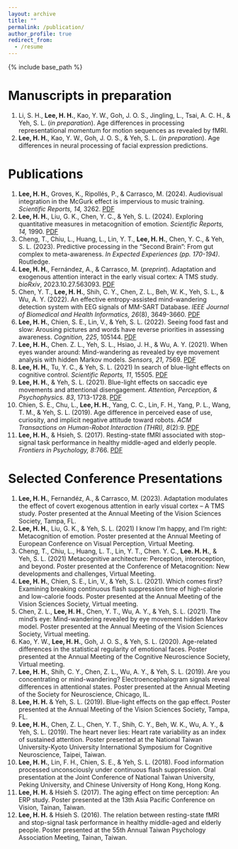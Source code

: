```yaml
---
layout: archive
title: ""
permalink: /publication/
author_profile: true
redirect_from:
  - /resume
---
```


{% include base_path %}


Manuscripts in preparation
======
1.	Li, S. H., **Lee, H. H.**, Kao, Y. W., Goh, J. O. S., Jingling, L., Tsai, A. C. H., & Yeh, S. L. (*in preparation*). Age differences in processing representational momentum for motion sequences as revealed by fMRI.
2.	**Lee, H. H.**, Kao, Y. W., Goh, J. O. S., & Yeh, S. L. (*in preparation*). Age differences in neural processing of facial expression predictions.

Publications
======
1. **Lee, H. H.**, Groves, K., Ripollés, P., & Carrasco, M. (2024). Audiovisual integration in the McGurk effect is impervious to music training. *Scientific Reports, 14,* 3262. [PDF](http://hsinghaolee.github.io/files/Lee_Groves_etal_2024.pdf)
2.	**Lee, H. H.**, Liu, G. K., Chen, Y. C., & Yeh, S. L. (2024). Exploring quantitative measures in metacognition of emotion. *Scientific Reports, 14,* 1990. [PDF](http://hsinghaolee.github.io/files/Lee_etal_2024.pdf)
3.	Cheng, T., Chiu, L., Huang, L., Lin, Y. T., **Lee, H. H.**, Chen, Y. C., & Yeh, S. L. (2023). Predictive processing in the “Second Brain”: From gut complex to meta-awareness. *In Expected Experiences (pp. 170-194)*. Routledge.
4.	**Lee, H. H.**, Fernández, A., & Carrasco, M. (*preprint*). Adaptation and exogenous attention interact in the early visual cortex: A TMS study. *bioRxiv*, 2023.10.27.563093. [PDF](http://hsinghaolee.github.io/files/Lee_Fernandez_Carrasco_2023.pdf)
5.	Chen, Y. T., **Lee, H. H.**, Shih, C. Y., Chen, Z. L., Beh, W. K., Yeh, S. L., & Wu, A. Y. (2022). An effective entropy-assisted mind-wandering detection system with EEG signals of MM-SART Database. *IEEE Journal of Biomedical and Health Informatics, 26*(8), 3649-3660. [PDF](http://hsinghaolee.github.io/files/Chen_etal_2022.pdf)
6.	**Lee, H. H.**, Chien, S. E., Lin, V., & Yeh, S. L. (2022). Seeing food fast and slow: Arousing pictures and words have reverse priorities in assessing awareness. *Cognition, 225*, 105144. [PDF](http://hsinghaolee.github.io/files/Lee_etal_2022.pdf)
7.	**Lee, H. H.**, Chen. Z. L., Yeh, S. L., Hsiao, J. H., & Wu, A. Y. (2021). When eyes wander around: Mind-wandering as revealed by eye movement analysis with hidden Markov models. *Sensors, 21*, 7569. [PDF](http://hsinghaolee.github.io/files/Lee_etal_2021.pdf)
8.	**Lee, H. H.**, Tu, Y. C., & Yeh, S. L. (2021) In search of blue-light effects on cognitive control. *Scientific Reports, 11*, 15505. [PDF](http://hsinghaolee.github.io/files/Lee_Tu_Yeh_2021.pdf)
9.	**Lee, H. H.**, & Yeh, S. L. (2021). Blue-light effects on saccadic eye movements and attentional disengagement. *Attention, Perception, & Psychophysics. 83*, 1713-1728. [PDF](http://hsinghaolee.github.io/files/Lee&Yeh_2021.pdf)
10.	Chien, S. E., Chu, L., **Lee, H. H.**, Yang, C. C., Lin, F. H., Yang, P. L., Wang, T. M., & Yeh, S. L. (2019). Age difference in perceived ease of use, curiosity, and implicit negative attitude toward robots. *ACM Transactions on Human-Robot Interaction (THRI), 8*(2):9. [PDF](http://hsinghaolee.github.io/files/Chien_etal_2019.pdf)
11.	**Lee, H. H.**, & Hsieh, S. (2017). Resting-state fMRI associated with stop-signal task performance in healthy middle-aged and elderly people. *Frontiers in Psychology, 8*:766. [PDF](http://hsinghaolee.github.io/files/Lee&Hsieh_2017.pdf)

Selected Conference Presentations
======
1.	**Lee, H. H.**, Fernandéz, A., & Carrasco, M. (2023). Adaptation modulates the effect of covert exogenous attention in early visual cortex – A TMS study. Poster presented at the Annual Meeting of the Vision Sciences Society, Tampa, FL.
2.	**Lee, H. H.**, Liu, G. K., & Yeh, S. L. (2021) I know I’m happy, and I’m right: Metacognition of emotion. Poster presented at the Annual Meeting of European Conference on Visual Perception, Virtual Meeting.
3.	Cheng, T., Chiu, L., Huang, L. T., Lin, Y. T., Chen. Y. C., **Lee. H. H.**, & Yeh, S. L. (2021) Metacognitive architecture: Perception, interoception, and beyond. Poster presented at the Conference of Metacognition: New developments and challenges, Virtual Meeting.
4.	**Lee, H. H.**, Chien, S. E., Lin, V., & Yeh, S. L. (2021). Which comes first? Examining breaking continuous flash suppression time of high-calorie and low-calorie foods. Poster presented at the Annual Meeting of the Vision Sciences Society, Virtual meeting.
5.	Chen, Z. L., **Lee, H. H.**, Chen, Y. T., Wu, A. Y., & Yeh, S. L. (2021). The mind’s eye: Mind-wandering revealed by eye movement hidden Markov model. Poster presented at the Annual Meeting of the Vision Sciences Society, Virtual meeting.
6.	Kao, Y. W., **Lee, H. H.**, Goh, J. O. S., & Yeh, S. L. (2020). Age-related differences in the statistical regularity of emotional faces. Poster presented at the Annual Meeting of the Cognitive Neuroscience Society, Virtual meeting.
7.	**Lee, H. H.**, Shih, C. Y., Chen, Z. L., Wu, A. Y., & Yeh, S. L. (2019). Are you concentrating or mind-wandering? Electroencephalogram signals reveal differences in attentional states. Poster presented at the Annual Meeting of the Society for Neuroscience, Chicago, IL.
8.	**Lee, H. H.** & Yeh, S. L. (2019). Blue-light effects on the gap effect. Poster presented at the Annual Meeting of the Vision Sciences Society, Tampa, FL.
9.	**Lee, H. H.**, Chen, Z. L., Chen, Y. T., Shih, C. Y., Beh, W. K., Wu, A. Y., & Yeh, S. L. (2019). The heart never lies: Heart rate variability as an index of sustained attention. Poster presented at the National Taiwan University-Kyoto University International Symposium for Cognitive Neuroscience, Taipei, Taiwan.
10.	**Lee, H. H.**, Lin, F. H., Chien, S. E., & Yeh, S. L. (2018). Food information processed unconsciously under continuous flash suppression. Oral presentation at the Joint Conference of National Taiwan University, Peking University, and Chinese University of Hong Kong, Hong Kong.
11.	**Lee, H. H.** & Hsieh S. (2017). The aging effect on time perception: An ERP study. Poster presented at the 13th Asia Pacific Conference on Vision, Tainan, Taiwan.
12.	**Lee, H. H.** & Hsieh S. (2016). The relation between resting-state fMRI and stop-signal task performance in healthy middle-aged and elderly people. Poster presented at the 55th Annual Taiwan Psychology Association Meeting, Tainan, Taiwan.
